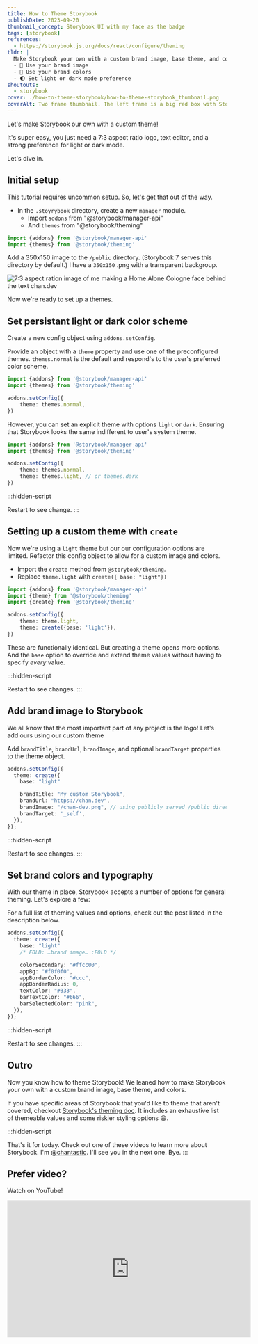```yaml
---
title: How to Theme Storybook
publishDate: 2023-09-20
thumbnail_concept: Storybook UI with my face as the badge
tags: [storybook]
references:
  - https://storybook.js.org/docs/react/configure/theming
tldr: |
  Make Storybook your own with a custom brand image, base theme, and colors.
  - 🤳 Use your brand image
  - 🎨 Use your brand colors
  - 🌓 Set light or dark mode preference
shoutouts:
  - storybook
cover: ./how-to-theme-storybook/how-to-theme-storybook_thumbnail.png
coverAlt: Two frame thumbnail. The left frame is a big red box with Storybook UI. The right frame is a big green box with a blurred out UI with what looks like my stupid face where the Storybook logo is.
---
```


Let's make Storybook our own with a custom theme!

It's super easy, you just need a 7:3 aspect ratio logo, text editor, and a strong preference for light or dark mode.

Let's dive in.

## Initial setup

This tutorial requires uncommon setup.
So, let's get that out of the way.

- In the `.stoyrybook` directory, create a new `manager` module.
  - Import `addons` from "@storybook/manager-api"
  - And `themes` from "@storybook/theming"

```ts title="./storybook/manager.ts"
import {addons} from '@storybook/manager-api'
import {themes} from '@storybook/theming'
```

Add a 350x150 image to the `/public` directory. (Storybook 7 serves this directory by default.) I have a `350x150` .png with a transparent backgroup.

![7:3 aspect ration image of me making a Home Alone Cologne face behind the text chan.dev](./how-to-theme-storybook/how-to-theme-storybook_chan-dev-logo.png)

Now we're ready to set up a themes.

## Set persistant light or dark color scheme

Create a new config object using `addons.setConfig`.

Provide an object with a `theme` property and use one of the preconfigured themes. `themes.normal` is the default and respond's to the user's preferred color scheme.

```ts title="./storybook/manager.ts" ins={4-6}
import {addons} from '@storybook/manager-api'
import {themes} from '@storybook/theming'

addons.setConfig({
	theme: themes.normal,
})
```

However, you can set an explicit theme with options `light` or `dark`.
Ensuring that Storybook looks the same indifferent to user's system theme.

```ts title="./storybook/manager.ts" del={5} ins={6}
import {addons} from '@storybook/manager-api'
import {themes} from '@storybook/theming'

addons.setConfig({
	theme: themes.normal,
	theme: themes.light, // or themes.dark
})
```

:::hidden-script

Restart to see change.
:::

## Setting up a custom theme with `create`

Now we're using a `light` theme but our our configuration options are limited.
Refactor this config object to allow for a custom image and colors.

- Import the `create` method from `@storybook/theming`.
- Replace `theme.light` with `create({ base: "light"})`

```ts title="./storybook/manager.ts" del={2,6} ins={3,7}
import {addons} from '@storybook/manager-api'
import {theme} from '@storybook/theming'
import {create} from '@storybook/theming'

addons.setConfig({
	theme: theme.light,
	theme: create({base: 'light'}),
})
```

These are functionally identical. But creating a theme opens more options. And the `base` option to override and extend theme values without having to specify _every_ value.

:::hidden-script

Restart to see changes.
:::

## Add brand image to Storybook

We all know that the most important part of any project is the logo!
Let's add ours using our custom theme

Add `brandTitle`, `brandUrl`, `brandImage`, and optional `brandTarget` properties to the theme object.

```ts title="./storybook/manager.ts" ins={5-7}
addons.setConfig({
  theme: create({
    base: "light"

    brandTitle: "My custom Storybook",
    brandUrl: "https://chan.dev",
    brandImage: "/chan-dev.png", // using publicly served /public directory
    brandTarget: '_self',
  }),
});
```

:::hidden-script

Restart to see changes.
:::

## Set brand colors and typography

With our theme in place, Storybook accepts a number of options for general theming.
Let's explore a few:

For a full list of theming values and options, check out the post listed in the description below.

```ts title="./storybook/manager.ts" ins={6-12}
addons.setConfig({
  theme: create({
    base: "light"
    /* FOLD: …brand image… :FOLD */

    colorSecondary: "#ffcc00",
    appBg: "#f0f0f0",
    appBorderColor: "#ccc",
    appBorderRadius: 0,
    textColor: "#333",
    barTextColor: "#666",
    barSelectedColor: "pink",
  }),
});
```

:::hidden-script

Restart to see changes.
:::

## Outro

Now you know how to theme Storybook!
We leaned how to make Storybook your own with a custom brand image, base theme, and colors.

If you have specific areas of Storybook that you'd like to theme that aren't covered, checkout [Storybook's theming doc](https://storybook.js.org/docs/react/configure/theming). It includes an exhaustive list of themeable values and some riskier styling options 😄.

:::hidden-script

That's it for today.
Check out one of these videos to learn more about Storybook.
I'm [@chantastic](https://x.com/chantastic). I'll see you in the next one. Bye.
:::

## Prefer video?

Watch on YouTube!

<div data-responsive-youtube-container>
<iframe width="560" height="315" src="https://www.youtube-nocookie.com/embed/x2nGXHAKOrE?si=5DEjO8kWB2cxyuMQ" title="YouTube video player" frameborder="0" allow="accelerometer; autoplay; clipboard-write; encrypted-media; gyroscope; picture-in-picture; web-share" allowfullscreen></iframe>
</div>
